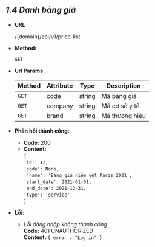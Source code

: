 
***1.4 Danh bảng giá***
----

* **URL**

    
    /{domain}/api/v1/price-list


* **Method:**

  
    `GET`

* **Url Params**


  | Method | Attribute| Type | Description |
  |---|---|---|---|
  | `GET` | code | string  | Mã bảng giá |
  | `GET` | company| string  | Mã cơ sở y tế |
  | `GET` | brand| string  | Mã thương hiệu |


* **Phản hồi thành công:**
    * **Code:** 200 <br />
    * **Content:** <br />
    `{` <br />
	`'id': 12,`  <br />
	`'code': None,`  <br />
   ` 'name': 'Bảng giá niêm yết Paris 2021',` <br />
	`'start_date': 2021-01-01,` <br />
	`'end_date': 2021-12-31,` <br />
	`'type': 'service',` <br />
    `} `<br />
      

* **Lỗi:**

  * _Lỗi đăng nhập không thành công_ <br />
    **Code:** 401 UNAUTHORIZED <br />
    **Content:** `{ error : "Log in" }`
